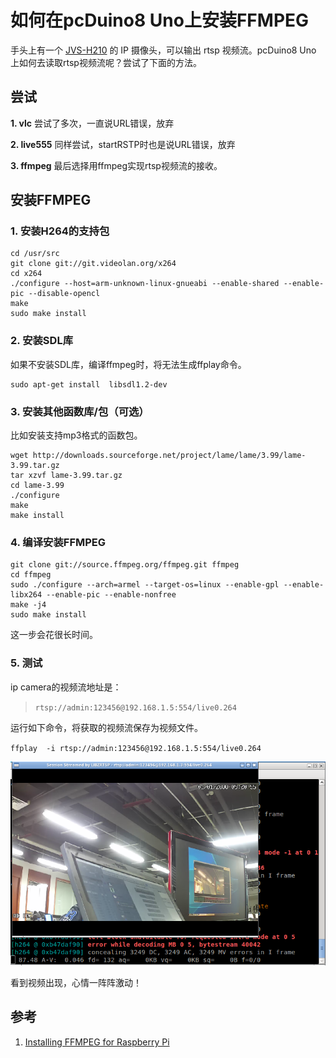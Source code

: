 # 如何在pcDuino8 Uno上安装FFMPEG
手头上有一个 [JVS-H210](http://en.jovision.com/Products/ProductView.aspx?id=239) 的 IP 摄像头，可以输出 rtsp 视频流。pcDuino8 Uno 上如何去读取rtsp视频流呢？尝试了下面的方法。

## 尝试

**1.  vlc**
尝试了多次，一直说URL错误，放弃

**2. live555**
同样尝试，startRSTP时也是说URL错误，放弃

**3. ffmpeg**
最后选择用ffmpeg实现rtsp视频流的接收。

## 安装FFMPEG
### 1. 安装H264的支持包
```shell
cd /usr/src
git clone git://git.videolan.org/x264
cd x264
./configure --host=arm-unknown-linux-gnueabi --enable-shared --enable-pic --disable-opencl
make
sudo make install 
```

### 2. 安装SDL库
如果不安装SDL库，编译ffmpeg时，将无法生成ffplay命令。
```shell
sudo apt-get install  libsdl1.2-dev
```

### 3. 安装其他函数库/包（可选）
比如安装支持mp3格式的函数包。
```shell
wget http://downloads.sourceforge.net/project/lame/lame/3.99/lame-3.99.tar.gz
tar xzvf lame-3.99.tar.gz
cd lame-3.99
./configure
make
make install
```

### 4. 编译安装FFMPEG
```shell
git clone git://source.ffmpeg.org/ffmpeg.git ffmpeg
cd ffmpeg
sudo ./configure --arch=armel --target-os=linux --enable-gpl --enable-libx264 --enable-pic --enable-nonfree
make -j4
sudo make install
```
这一步会花很长时间。

### 5. 测试
ip camera的视频流地址是：

> `rtsp://admin:123456@192.168.1.5:554/live0.264`

运行如下命令，将获取的视频流保存为视频文件。

`ffplay  -i rtsp://admin:123456@192.168.1.5:554/live0.264`

![video](/images/top.png)

看到视频出现，心情一阵阵激动！

##  参考
1. [Installing FFMPEG for Raspberry Pi](http://www.jeffreythompson.org/blog/2014/11/13/installing-ffmpeg-for-raspberry-pi/)
